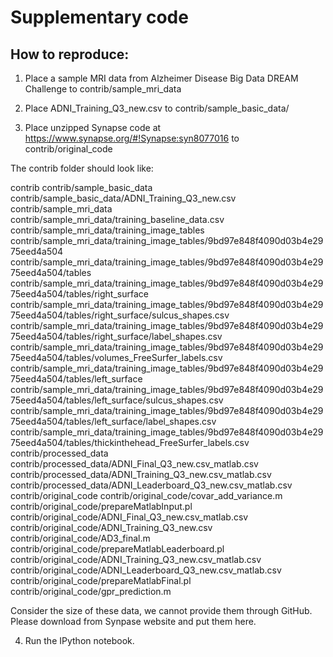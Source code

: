 # Supplementary code

## How to reproduce:

1. Place a sample MRI data from Alzheimer Disease Big Data DREAM Challenge to contrib/sample_mri_data

2. Place ADNI_Training_Q3_new.csv to contrib/sample_basic_data/

3. Place unzipped Synapse code at https://www.synapse.org/#!Synapse:syn8077016 to contrib/original_code

The contrib folder should look like:

contrib
contrib/sample_basic_data
contrib/sample_basic_data/ADNI_Training_Q3_new.csv
contrib/sample_mri_data
contrib/sample_mri_data/training_baseline_data.csv
contrib/sample_mri_data/training_image_tables
contrib/sample_mri_data/training_image_tables/9bd97e848f4090d03b4e2975eed4a504
contrib/sample_mri_data/training_image_tables/9bd97e848f4090d03b4e2975eed4a504/tables
contrib/sample_mri_data/training_image_tables/9bd97e848f4090d03b4e2975eed4a504/tables/right_surface
contrib/sample_mri_data/training_image_tables/9bd97e848f4090d03b4e2975eed4a504/tables/right_surface/sulcus_shapes.csv
contrib/sample_mri_data/training_image_tables/9bd97e848f4090d03b4e2975eed4a504/tables/right_surface/label_shapes.csv
contrib/sample_mri_data/training_image_tables/9bd97e848f4090d03b4e2975eed4a504/tables/volumes_FreeSurfer_labels.csv
contrib/sample_mri_data/training_image_tables/9bd97e848f4090d03b4e2975eed4a504/tables/left_surface
contrib/sample_mri_data/training_image_tables/9bd97e848f4090d03b4e2975eed4a504/tables/left_surface/sulcus_shapes.csv
contrib/sample_mri_data/training_image_tables/9bd97e848f4090d03b4e2975eed4a504/tables/left_surface/label_shapes.csv
contrib/sample_mri_data/training_image_tables/9bd97e848f4090d03b4e2975eed4a504/tables/thickinthehead_FreeSurfer_labels.csv
contrib/processed_data
contrib/processed_data/ADNI_Final_Q3_new.csv_matlab.csv
contrib/processed_data/ADNI_Training_Q3_new.csv_matlab.csv
contrib/processed_data/ADNI_Leaderboard_Q3_new.csv_matlab.csv
contrib/original_code
contrib/original_code/covar_add_variance.m
contrib/original_code/prepareMatlabInput.pl
contrib/original_code/ADNI_Final_Q3_new.csv_matlab.csv
contrib/original_code/ADNI_Training_Q3_new.csv
contrib/original_code/AD3_final.m
contrib/original_code/prepareMatlabLeaderboard.pl
contrib/original_code/ADNI_Training_Q3_new.csv_matlab.csv
contrib/original_code/ADNI_Leaderboard_Q3_new.csv_matlab.csv
contrib/original_code/prepareMatlabFinal.pl
contrib/original_code/gpr_prediction.m

Consider the size of these data, we cannot provide them through GitHub. Please download from Synpase website and put them here.

4. Run the IPython notebook.
